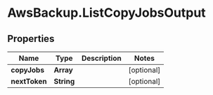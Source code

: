 # AwsBackup.ListCopyJobsOutput

## Properties

Name | Type | Description | Notes
------------ | ------------- | ------------- | -------------
**copyJobs** | **Array** |  | [optional] 
**nextToken** | **String** |  | [optional] 


